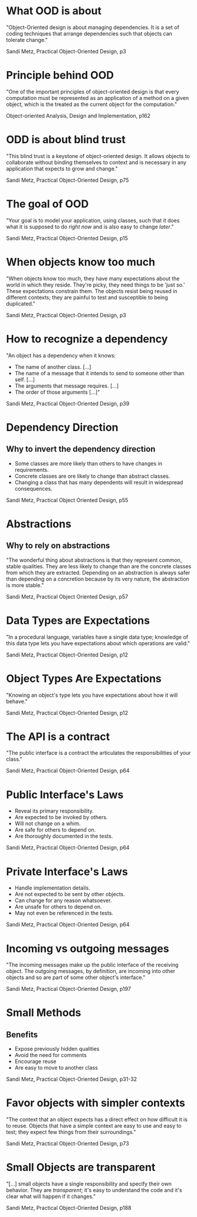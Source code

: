 # What OOD is about

"Object-Oriented design is about managing dependencies. It is a set of coding techniques that arrange dependencies such that objects can tolerate change."

Sandi Metz, Practical Object-Oriented Design, p3

# Principle behind OOD

"One of the important principles of object-oriented design is that every computation must be represented as an application of a method on a given object, which is the treated as the current object for the computation."

Object-oriented Analysis, Design and Implementation, p162

# ODD is about blind trust

"This blind trust is a keystone of object-oriented design. It allows objects to collaborate without binding themselves to context and is necessary in any application that expects to grow and change."

Sandi Metz, Practical Object-Oriented Design, p75

# The goal of OOD

"Your goal is to model your application, using classes, such that it does what it is supposed to do _right now_ and is also easy to change _later_."

Sandi Metz, Practical Object-Oriented Design, p15

# When objects know too much

"When objects know too much, they have many expectations about the world in which they reside. They're picky, they need things to be 'just so.' These expectations constrain them. The objects resist being reused in different contexts; they are painful to test and susceptible to being duplicated."

Sandi Metz, Practical Object-Oriented Design, p3

# How to recognize a dependency

"An object has a dependency when it knows:
- The name of another class. [...]
- The name of a message that it intends to send to someone other than self. [...]
- The arguments that message requires. [...]
- The order of those arguments [...]"

Sandi Metz, Practical Object-Oriented Design, p39

# Dependency Direction

## Why to invert the dependency direction

- Some classes are more likely than others to have changes in requirements.
- Concrete classes are ore likely to change than abstract classes.
- Changing a class that has many dependents will result in widespread consequences.

Sandi Metz, Practical Object Oriented Design, p55

# Abstractions

## Why to rely on abstractions

"The wonderful thing about abstractions is that they represent common, stable qualities. They are less likely to change than are the concrete classes from which they are extracted. Depending on an abstraction is always safer than depending on a concretion because by its very nature, the abstraction is more stable."

Sandi Metz, Practical Object Oriented Design, p57

# Data Types are Expectations

"In a procedural language, variables have a single data type; knowledge of this data type lets you have expectations about which operations are valid."

Sandi Metz, Practical Object-Oriented Design, p12

# Object Types Are Expectations

"Knowing an object's type lets you have expectations about how it will behave."

Sandi Metz, Practical Object-Oriented Design, p12

# The API is a contract

"The public interface is a contract the articulates the responsibilities of your class."

Sandi Metz, Practical Object-Oriented Design, p64

# Public Interface's Laws

- Reveal its primary responsibility.
- Are expected to be invoked by others.
- Will not change on a whim.
- Are safe for others to depend on.
- Are thoroughly documented in the tests.

Sandi Metz, Practical Object-Oriented Design, p64

# Private Interface's Laws

- Handle implementation details.
- Are not expected to be sent by other objects.
- Can change for any reason whatsoever.
- Are unsafe for others to depend on.
- May not even be referenced in the tests.

Sandi Metz, Practical Object-Oriented Design, p64

# Incoming vs outgoing messages

"The incoming messages make up the public interface of the receiving object. The outgoing messages, by definition, are incoming into other objects and so are part of some other object's interface."

Sandi Metz, Practical Object-Oriented Design, p197

# Small Methods

## Benefits

- Expose previously hidden qualities
- Avoid the need for comments
- Encourage reuse
- Are easy to move to another class

Sandi Metz, Practical Object-Oriented Design, p31-32

# Favor objects with simpler contexts

"The context that an object expects has a direct effect on how difficult it is to reuse. Objects that have a simple context are easy to use and easy to test; they expect few things from their surroundings."

Sandi Metz, Practical Object-Oriented Design, p73

# Small Objects are transparent

"[...] small objects have a single responsibility and specify their own behavior.
They are _transparent_; it's easy to understand the code and it's clear what will happen if it changes."

Sandi Metz, Practical Object-Oriented Design, p188